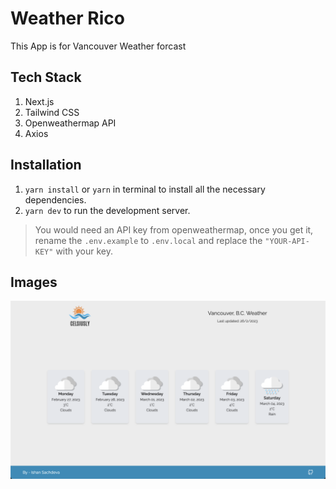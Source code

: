 # Weather Rico

This App is for Vancouver Weather forcast

## Tech Stack

1. Next.js
2. Tailwind CSS
3. Openweathermap API
4. Axios

## Installation

1. `yarn install` or `yarn` in terminal to install all the necessary dependencies.
2. `yarn dev` to run the development server.

> You would need an API key from openweathermap, once you get it, rename the `.env.example` to `.env.local` and replace the `"YOUR-API-KEY"` with your key.

## Images

![Screenshot](/public/screenshot-1.png)
